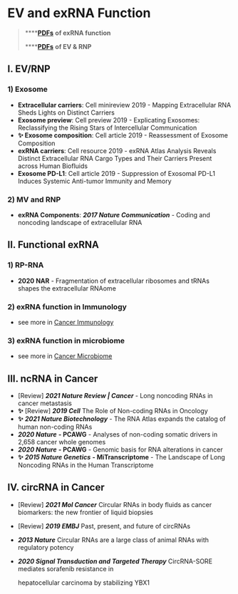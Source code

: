 # EV and exRNA Function

> \*\*\*\*[**PDFs**](https://cloud.tsinghua.edu.cn/d/f72ee6992a1e4ec78044/?p=%2FexRNA%20function&mode=list) **of exRNA function** 
>
> \*\*\*\*[**PDFs**](https://cloud.tsinghua.edu.cn/d/f72ee6992a1e4ec78044/?p=%2FEV%20and%20RNP&mode=list) **of EV & RNP**

## I. EV/RNP

### 1\) Exosome

* **Extracellular carriers**: Cell minireview 2019 - Mapping Extracellular RNA Sheds Lights on Distinct Carriers
* **Exosome preview**: Cell preview 2019 - Explicating Exosomes: Reclassifying the Rising Stars of Intercellular Communication
* **✨ Exosome composition**: Cell article 2019 - Reassessment of Exosome Composition
* **exRNA carriers**: Cell resource 2019 - exRNA Atlas Analysis Reveals Distinct Extracellular RNA Cargo Types and Their Carriers Present across Human Biofluids
* **Exosome PD-L1**: Cell article 2019 - Suppression of Exosomal PD-L1 Induces Systemic Anti-tumor Immunity and Memory

### 2\) MV and RNP

* **exRNA Components**: _**2017 Nature Communication**_ - Coding and noncoding landscape of extracellular RNA

## I**I**. Functional exRNA

### 1\) RP-RNA

* **2020 NAR** - Fragmentation of extracellular ribosomes and tRNAs shapes the extracellular RNAome

### 2\) exRNA function in Immunology

* see more in [Cancer Immunology](cancer-immunology.md#1-exrna-function-in-immunology)

### 3\) exRNA function in microbiome

* see more in [Cancer Microbiome](cancer-microbiome.md#i-exrna-function-in-host-and-microbe)



## III. ncRNA in Cancer

* \[Review\] _**2021 Nature Review \| Cancer**_ - Long noncoding RNAs in cancer metastasis
* **✨** \[Review\] _**2019 Cell**_ The Role of Non-coding RNAs in Oncology
* **✨** _**2021 Nature Biotechnology**_ - The RNA Atlas expands the catalog of human non-coding RNAs
* _**2020 Nature**_ **- PCAWG** - Analyses of non-coding somatic drivers in 2,658 cancer whole genomes
* _**2020 Nature**_ **- PCAWG** - Genomic basis for RNA alterations in cancer
* **✨** _**2015 Nature Genetics**_ **- MiTranscriptome** - The Landscape of Long Noncoding RNAs in the Human Transcriptome

## IV. circRNA in Cancer

* \[Review\] _**2021 Mol Cancer**_ Circular RNAs in body fluids as cancer biomarkers: the new frontier of liquid biopsies
* \[Review\] _**2019 EMBJ**_ Past, present, and future of circRNAs
* _**2013 Nature**_ Circular RNAs are a large class of animal RNAs with regulatory potency
* _**2020 Signal Transduction and Targeted Therapy**_ CircRNA-SORE mediates sorafenib resistance in

  hepatocellular carcinoma by stabilizing YBX1





